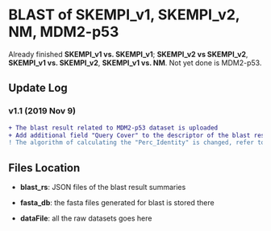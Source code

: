 # BLAST of SKEMPI_v1, SKEMPI_v2, NM, MDM2-p53

Already finished __SKEMPI_v1 vs. SKEMPI_v1__; __SKEMPI_v2 vs SKEMPI_v2__, __SKEMPI_v1 vs. SKEMPI_v2__, __SKEMPI_v1 vs. NM__. Not yet done is MDM2-p53.

## Update Log

### v1.1 (2019 Nov 9)

```diff
+ The blast result related to MDM2-p53 dataset is uploaded
+ Add additional field "Query Cover" to the descriptor of the blast result
! The algorithm of calculating the "Perc_Identity" is changed, refer to README in the /blast_rs file to see the exact change
```

## Files Location

* __blast_rs__: JSON files of the blast result summaries

* __fasta_db__: the fasta files generated for blast is stored there

* __dataFile__: all the raw datasets goes here
